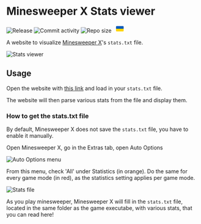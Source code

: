 # Minesweeper X Stats viewer

![Release](https://img.shields.io/github/v/release/MeijiRestored/msx-stats) ![Commit activity](https://img.shields.io/github/commit-activity/m/MeijiRestored/msx-stats) ![Repo size](https://img.shields.io/github/repo-size/MeijiRestored/msx-stats) &nbsp; <img src="https://raw.githubusercontent.com/MeijiRestored/emc-mapmodes/main/assets/ua.svg" width="20px">

A website to visualize [Minesweeper X](http://www.curtisbright.com/msx/)'s ``stats.txt`` file.

![Stats viewer](https://raw.githubusercontent.com/MeijiRestored/msx-stats/main/assets/main.png)

## Usage

Open the website with [this link](https://meijirestored.github.io/msx-stats/) and load in your ``stats.txt`` file.

The website will then parse various stats from the file and display them.

### How to get the stats.txt file

By default, Minesweeper X does not save the ``stats.txt`` file, you have to enable it manually.

Open Minesweeper X, go in the Extras tab, open Auto Options

![Auto Options menu](https://raw.githubusercontent.com/MeijiRestored/msx-stats/main/assets/auto-options.png)

From this menu, check 'All' under Statistics (in orange). Do the same for every game mode (in red), as the statistics setting applies per game mode.

![Stats file](https://raw.githubusercontent.com/MeijiRestored/msx-stats/main/assets/stats-file.png)

As you play minesweeper, Minesweeper X will fill in the ``stats.txt`` file, located in the same folder as the game executabe, with various stats, that you can read here!

